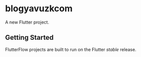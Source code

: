# blogyavuzkcom

A new Flutter project.

## Getting Started

FlutterFlow projects are built to run on the Flutter _stable_ release.
